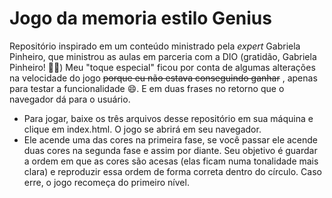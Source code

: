 # Jogo da memoria estilo Genius

Repositório inspirado em um conteúdo ministrado pela *expert* Gabriela Pinheiro, que ministrou as aulas em parceria com a DIO (gratidão, Gabriela Pinheiro! 👍🏼) 
Meu "toque especial" ficou por conta de algumas alterações na velocidade do jogo ~~porque eu não estava conseguindo ganhar~~ , apenas para testar a funcionalidade 😄. E em duas frases no retorno que o navegador dá para o usuário.  

* Para jogar, baixe os três arquivos desse repositório em sua máquina e clique em index.html. O jogo se abrirá em seu navegador.
* Ele acende uma das cores na primeira fase, se você passar ele acende duas cores na segunda fase e assim por diante. Seu objetivo é guardar a ordem em que as cores são acesas (elas ficam numa tonalidade mais clara) e reproduzir essa ordem de forma correta dentro do círculo. Caso erre, o jogo recomeça do primeiro nível.  
